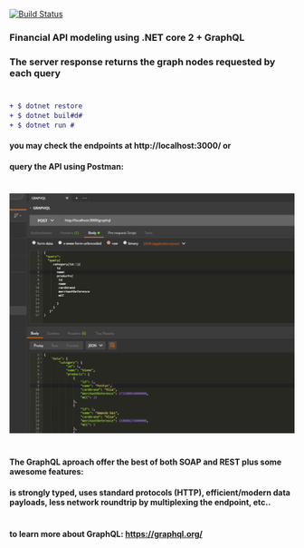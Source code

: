 [ ![Build Status](https://travis-ci.org/PierreZ/goStatic.svg?branch=master)](https://travis-ci.org) 
### Financial API modeling using .NET core 2 + GraphQL 
### The server response returns the graph nodes requested by each query
#
```diff
+ $ dotnet restore
+ $ dotnet buil#d#
+ $ dotnet run #
```
#### you may check the endpoints at http://localhost:3000/  or 
#### query the API using Postman:
#
![Screenshot](graph.PNG)
#
#### The GraphQL aproach offer the best of both SOAP and REST plus some awesome features:
#### is strongly typed, uses standard protocols (HTTP), efficient/modern data payloads, less network roundtrip by multiplexing the endpoint, etc..
#
#### to learn more about GraphQL: https://graphql.org/



